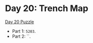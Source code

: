 # Day 20: Trench Map

[Day 20 Puzzle](https://adventofcode.com/2021/day/20)

+ Part 1: `5203`.
+ Part 2: ``.
